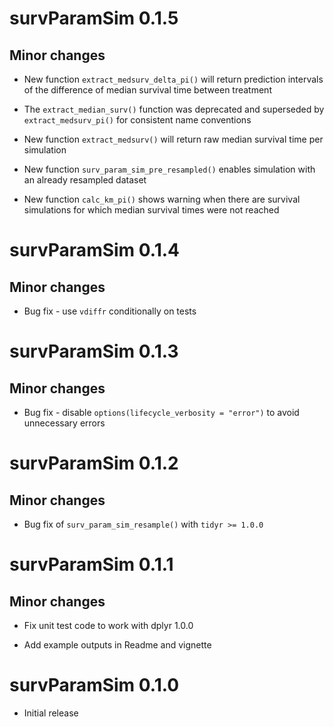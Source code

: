 

# survParamSim 0.1.5

## Minor changes

* New function `extract_medsurv_delta_pi()` will return prediction intervals of the difference of median survival time between treatment  

* The `extract_median_surv()` function was deprecated and superseded by `extract_medsurv_pi()` for consistent name conventions  

* New function `extract_medsurv()` will return raw median survival time per simulation

* New function `surv_param_sim_pre_resampled()` enables simulation with an already resampled dataset

* New function `calc_km_pi()` shows warning when there are survival simulations for which median survival times were not reached


# survParamSim 0.1.4

## Minor changes

* Bug fix - use `vdiffr` conditionally on tests


# survParamSim 0.1.3 

## Minor changes

* Bug fix - disable `options(lifecycle_verbosity = "error")` to avoid unnecessary errors


# survParamSim 0.1.2

## Minor changes

* Bug fix of `surv_param_sim_resample()` with `tidyr >= 1.0.0`

# survParamSim 0.1.1

## Minor changes

* Fix unit test code to work with dplyr 1.0.0

* Add example outputs in Readme and vignette


# survParamSim 0.1.0

* Initial release
